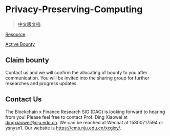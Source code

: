 # Privacy-Preserving-Computing

> [中文版文档](./README-zh.md)

[Resource](https://github.com/DigitalFinanceAndWorldSIG-DAO/Blockchain-x-Finance-SIG-DAO/tree/main/Privacy-Preserving-Computing)

[Active Bounty](https://github.com/DigitalFinanceAndWorldSIG-DAO/Privacy-Preserving-Computing/issues)

## Claim bounty

Contact us and we will confirm the allocating of bounty to you after communication. You will be invited into the sharing group for further researches and progress updates.

## Contact Us

The Blockchain x Finance Research SIG (DAO) is looking forward to hearing from you! Please feel free to contact Prof. Ding Xiaowei at dingxiaowei@nju.edu.cn. We can be reached at Wechat at 15800717594 or ysnysn1. Our website is https://cms.nju.edu.cn/xxglxy/.
